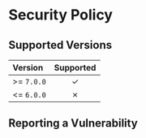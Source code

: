 # Security Policy

## Supported Versions

| Version    | Supported |
| :--------- | :-------: |
| >= `7.0.0` |     ✓     |
| <= `6.0.0` |     ✗     |

## Reporting a Vulnerability

